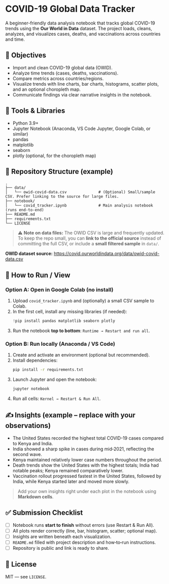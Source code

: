 # COVID-19 Global Data Tracker

A beginner-friendly data analysis notebook that tracks global COVID-19 trends using the **Our World in Data** dataset. 
The project loads, cleans, analyzes, and visualizes cases, deaths, and vaccinations across countries and time.

## 🎯 Objectives
- Import and clean COVID-19 global data (OWID).
- Analyze time trends (cases, deaths, vaccinations).
- Compare metrics across countries/regions.
- Visualize trends with line charts, bar charts, histograms, scatter plots, and an optional choropleth map.
- Communicate findings via clear narrative insights in the notebook.

## 🧰 Tools & Libraries
- Python 3.9+
- Jupyter Notebook (Anaconda, VS Code Jupyter, Google Colab, or similar)
- pandas
- matplotlib
- seaborn
- plotly (optional, for the choropleth map)

## 📁 Repository Structure (example)
```
.
├── data/
│   └── owid-covid-data.csv              # (Optional) Small/sample CSV. Prefer linking to the source for large files.
├── notebook/
│   └── covid_tracker.ipynb              # Main analysis notebook (runs end-to-end)
├── README.md
├── requirements.txt
└── LICENSE
```

> ⚠️ **Note on data files:** The OWID CSV is large and frequently updated. 
> To keep the repo small, you can **link to the official source** instead of committing the full CSV, or include a **small filtered sample** in `data/`.

**OWID dataset source:** https://covid.ourworldindata.org/data/owid-covid-data.csv

## 🚀 How to Run / View
### Option A: Open in Google Colab (no install)
1. Upload `covid_tracker.ipynb` and (optionally) a small CSV sample to Colab.
2. In the first cell, install any missing libraries (if needed):
   ```python
   !pip install pandas matplotlib seaborn plotly
   ```
3. Run the notebook **top to bottom**: `Runtime → Restart and run all`.

### Option B: Run locally (Anaconda / VS Code)
1. Create and activate an environment (optional but recommended).
2. Install dependencies:
   ```bash
   pip install -r requirements.txt
   ```
3. Launch Jupyter and open the notebook:
   ```bash
   jupyter notebook
   ```
4. Run all cells: `Kernel → Restart & Run All`.

## ✍️ Insights (example – replace with your observations)
- The United States recorded the highest total COVID-19 cases compared to Kenya and India.
- India showed a sharp spike in cases during mid‑2021, reflecting the second wave.
- Kenya maintained relatively lower case numbers throughout the period.
- Death trends show the United States with the highest totals; India had notable peaks; Kenya remained comparatively lower.
- Vaccination rollout progressed fastest in the United States, followed by India, while Kenya started later and moved more slowly.

> Add your own insights right under each plot in the notebook using **Markdown cells**.

## ✅ Submission Checklist
- [ ] Notebook runs **start to finish** without errors (use Restart & Run All).
- [ ] All plots render correctly (line, bar, histogram, scatter; optional map).
- [ ] Insights are written beneath each visualization.
- [ ] `README.md` filled with project description and how‑to‑run instructions.
- [ ] Repository is public and link is ready to share.

## 📜 License
MIT — see `LICENSE`.
